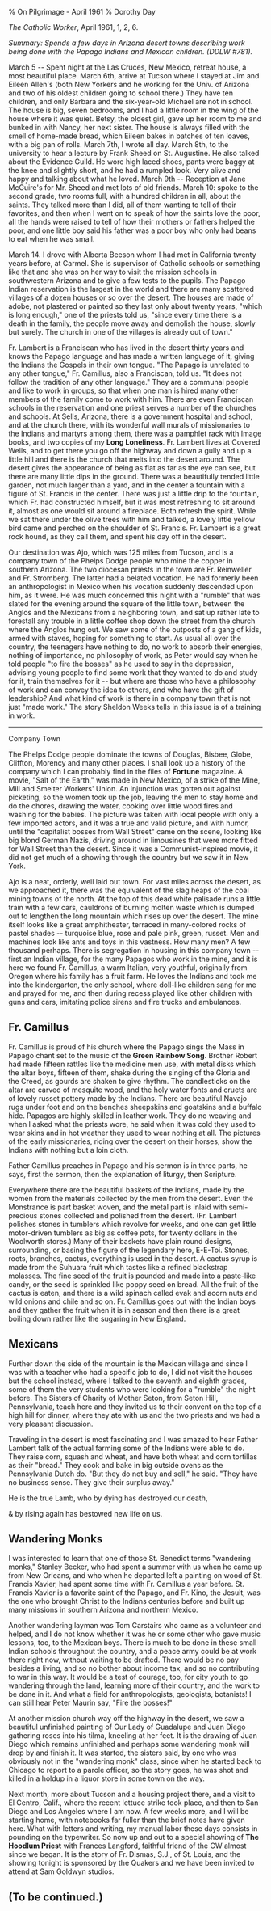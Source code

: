 % On Pilgrimage - April 1961
% Dorothy Day

*The Catholic Worker*, April 1961, 1, 2, 6.

*Summary: Spends a few days in Arizona desert towns describing work
being done with the Papago Indians and Mexican children. (DDLW \#781).*

March 5 -- Spent night at the Las Cruces, New Mexico, retreat house, a
most beautiful place. March 6th, arrive at Tucson where I stayed at Jim
and Eileen Allen's (both New Yorkers and he working for the Univ. of
Arizona and two of his oldest children going to school there.) They have
ten children, and only Barbara and the six-year-old Michael are not in
school. The house is big, seven bedrooms, and I had a little room in the
wing of the house where it was quiet. Betsy, the oldest girl, gave up
her room to me and bunked in with Nancy, her next sister. The house is
always filled with the smell of home-made bread, which Eileen bakes in
batches of ten loaves, with a big pan of rolls. March 7th, I wrote all
day. March 8th, to the university to hear a lecture by Frank Sheed on
St. Augustine. He also talked about the Evidence Guild. He wore high
laced shoes, pants were baggy at the knee and slightly short, and he had
a rumpled look. Very alive and happy and talking about what he loved.
March 9th -- Reception at Jane McGuire's for Mr. Sheed and met lots of
old friends. March 10: spoke to the second grade, two rooms full, with a
hundred children in all, about the saints. They talked more than I did,
all of them wanting to tell of their favorites, and then when I went on
to speak of how the saints love the poor, all the hands were raised to
tell of how their mothers or fathers helped the poor, and one little boy
said his father was a poor boy who only had beans to eat when he was
small.

March 14. I drove with Alberta Beeson whom I had met in California
twenty years before, at Carmel. She is supervisor of Catholic schools or
something like that and she was on her way to visit the mission schools
in southwestern Arizona and to give a few tests to the pupils. The
Papago Indian reservation is the largest in the world and there are many
scattered villages of a dozen houses or so over the desert. The houses
are made of adobe, not plastered or painted so they last only about
twenty years, "which is long enough," one of the priests told us, "since
every time there is a death in the family, the people move away and
demolish the house, slowly but surely. The church in one of the villages
is already out of town."

Fr. Lambert is a Franciscan who has lived in the desert thirty years and
knows the Papago language and has made a written language of it, giving
the Indians the Gospels in their own tongue. "The Papago is unrelated to
any other tongue," Fr. Camillus, also a Franciscan, told us. "It does
not follow the tradition of any other language." They are a communal
people and like to work in groups, so that when one man is hired many
other members of the family come to work with him. There are even
Franciscan schools in the reservation and one priest serves a number of
the churches and schools. At Sells, Arizona, there is a government
hospital and school, and at the church there, with its wonderful wall
murals of missionaries to the Indians and martyrs among them, there was
a pamphlet rack with Image books, and two copies of my **Long
Loneliness**. Fr. Lambert lives at Covered Wells, and to get there you
go off the highway and down a gully and up a little hill and there is
the church that melts into the desert around. The desert gives the
appearance of being as flat as far as the eye can see, but there are
many little dips in the ground. There was a beautifully tended little
garden, not much larger than a yard, and in the center a fountain with a
figure of St. Francis in the center. There was just a little drip to the
fountain, which Fr. had constructed himself, but it was most refreshing
to sit around it, almost as one would sit around a fireplace. Both
refresh the spirit. While we sat there under the olive trees with him
and talked, a lovely little yellow bird came and perched on the shoulder
of St. Francis. Fr. Lambert is a great rock hound, as they call them,
and spent his day off in the desert.

Our destination was Ajo, which was 125 miles from Tucson, and is a
company town of the Phelps Dodge people who mine the copper in southern
Arizona. The two diocesan priests in the town are Fr. Reinweller and Fr.
Stromberg. The latter had a belated vocation. He had formerly been an
anthropologist in Mexico when his vocation suddenly descended upon him,
as it were. He was much concerned this night with a "rumble" that was
slated for the evening around the square of the little town, between the
Anglos and the Mexicans from a neighboring town, and sat up rather late
to forestall any trouble in a little coffee shop down the street from
the church where the Anglos hung out. We saw some of the outposts of a
gang of kids, armed with staves, hoping for something to start. As usual
all over the country, the teenagers have nothing to do, no work to
absorb their energies, nothing of importance, no philosophy of work, as
Peter would say when he told people "to fire the bosses" as he used to
say in the depression, advising young people to find some work that they
wanted to do and study for it, train themselves for it -- but where are
those who have a philosophy of work and can convey the idea to others,
and who have the gift of leadership? And what kind of work is there in a
company town that is not just "made work." The story Sheldon Weeks tells
in this issue is of a training in work.

****

Company Town

The Phelps Dodge people dominate the towns of Douglas, Bisbee, Globe,
Cliffton, Morency and many other places. I shall look up a history of
the company which I can probably find in the files of **Fortune**
magazine. A movie, "Salt of the Earth," was made in New Mexico, of a
strike of the Mine, Mill and Smelter Workers' Union. An injunction was
gotten out against picketing, so the women took up the job, leaving the
men to stay home and do the chores, drawing the water, cooking over
little wood fires and washing for the babies. The picture was taken with
local people with only a few imported actors, and it was a true and
valid picture, and with humor, until the "capitalist bosses from Wall
Street" came on the scene, looking like big blond German Nazis, driving
around in limousines that were more fitted for Wall Street than the
desert. Since it was a Communist-inspired movie, it did not get much of
a showing through the country but we saw it in New York.

Ajo is a neat, orderly, well laid out town. For vast miles across the
desert, as we approached it, there was the equivalent of the slag heaps
of the coal mining towns of the north. At the top of this dead white
palisade runs a little train with a few cars, cauldrons of burning
molten waste which is dumped out to lengthen the long mountain which
rises up over the desert. The mine itself looks like a great
amphitheater, terraced in many-colored rocks of pastel shades --
turquoise blue, rose and pale pink, green, russet. Men and machines look
like ants and toys in this vastness. How many men? A few thousand
perhaps. There is segregation in housing in this company town -- first
an Indian village, for the many Papagos who work in the mine, and it is
here we found Fr. Camillus, a warm Italian, very youthful, originally
from Oregon where his family has a fruit farm. He loves the Indians and
took me into the kindergarten, the only school, where doll-like children
sang for me and prayed for me, and then during recess played like other
children with guns and cars, imitating police sirens and fire trucks and
ambulances.

Fr. Camillus
------------

Fr. Camillus is proud of his church where the Papago sings the Mass in
Papago chant set to the music of the **Green Rainbow Song**. Brother
Robert had made fifteen rattles like the medicine men use, with metal
disks which the altar boys, fifteen of them, shake during the singing of
the Gloria and the Creed, as gourds are shaken to give rhythm. The
candlesticks on the altar are carved of mesquite wood, and the holy
water fonts and cruets are of lovely russet pottery made by the Indians.
There are beautiful Navajo rugs under foot and on the benches sheepskins
and goatskins and a buffalo hide. Papagos are highly skilled in leather
work. They do no weaving and when I asked what the priests wore, he said
when it was cold they used to wear skins and in hot weather they used to
wear nothing at all. The pictures of the early missionaries, riding over
the desert on their horses, show the Indians with nothing but a loin
cloth.

Father Camillus preaches in Papago and his sermon is in three parts, he
says, first the sermon, then the explanation of liturgy, then Scripture.

Everywhere there are the beautiful baskets of the Indians, made by the
women from the materials collected by the men from the desert. Even the
Monstrance is part basket woven, and the metal part is inlaid with
semi-precious stones collected and polished from the desert. (Fr.
Lambert polishes stones in tumblers which revolve for weeks, and one can
get little motor-driven tumblers as big as coffee pots, for twenty
dollars in the Woolworth stores.) Many of their baskets have plain round
designs, surrounding, or basing the figure of the legendary hero,
E-E-Toi. Stones, roots, branches, cactus, everything is used in the
desert. A cactus syrup is made from the Suhuara fruit which tastes like
a refined blackstrap molasses. The fine seed of the fruit is pounded and
made into a paste-like candy, or the seed is sprinkled like poppy seed
on bread. All the fruit of the cactus is eaten, and there is a wild
spinach called evak and acorn nuts and wild onions and chile and so on.
Fr. Camillus goes out with the Indian boys and they gather the fruit
when it is in season and then there is a great boiling down rather like
the sugaring in New England.

Mexicans
--------

Further down the side of the mountain is the Mexican village and since I
was with a teacher who had a specific job to do, I did not visit the
houses but the school instead, where I talked to the seventh and eighth
grades, some of them the very students who were looking for a "rumble"
the night before. The Sisters of Charity of Mother Seton, from Seton
Hill, Pennsylvania, teach here and they invited us to their convent on
the top of a high hill for dinner, where they ate with us and the two
priests and we had a very pleasant discussion.

Traveling in the desert is most fascinating and I was amazed to hear
Father Lambert talk of the actual farming some of the Indians were able
to do. They raise corn, squash and wheat, and have both wheat and corn
tortillas as their "bread." They cook and bake in big outside ovens as
the Pennsylvania Dutch do. "But they do not buy and sell," he said.
"They have no business sense. They give their surplus away."

He is the true Lamb, who by dying has destroyed our death,

& by rising again has bestowed new life on us.

Wandering Monks
---------------

I was interested to learn that one of those St. Benedict terms
"wandering monks," Stanley Becker, who had spent a summer with us when
he came up from New Orleans, and who when he departed left a painting on
wood of St. Francis Xavier, had spent some time with Fr. Camillus a year
before. St. Francis Xavier is a favorite saint of the Papago, and Fr.
Kino, the Jesuit, was the one who brought Christ to the Indians
centuries before and built up many missions in southern Arizona and
northern Mexico.

Another wandering layman was Tom Carstairs who came as a volunteer and
helped, and I do not know whether it was he or some other who gave music
lessons, too, to the Mexican boys. There is much to be done in these
small Indian schools throughout the country, and a peace army could be
at work there right now, without waiting to be drafted. There would be
no pay besides a living, and so no bother about income tax, and so no
contributing to war in this way. It would be a test of courage, too, for
city youth to go wandering through the land, learning more of their
country, and the work to be done in it. And what a field for
anthropologists, geologists, botanists! I can still hear Peter Maurin
say, "Fire the bosses!"

At another mission church way off the highway in the desert, we saw a
beautiful unfinished painting of Our Lady of Guadalupe and Juan Diego
gathering roses into his tilma, kneeling at her feet. It is the drawing
of Juan Diego which remains unfinished and perhaps some wandering monk
will drop by and finish it. It was started, the sisters said, by one who
was obviously not in the "wandering monk" class, since when he started
back to Chicago to report to a parole officer, so the story goes, he was
shot and killed in a holdup in a liquor store in some town on the way.

Next month, more about Tucson and a housing project there, and a visit
to El Centro, Calif., where the recent lettuce strike took place, and
then to San Diego and Los Angeles where I am now. A few weeks more, and
I will be starting home, with notebooks far fuller than the brief notes
have given here. What with letters and writing, my manual labor these
days consists in pounding on the typewriter. So now up and out to a
special showing of **The Hoodlum Priest** with Frances Langford,
faithful friend of the CW almost since we began. It is the story of Fr.
Dismas, S.J., of St. Louis, and the showing tonight is sponsored by the
Quakers and we have been invited to attend at Sam Goldwyn studios.

(To be continued.)
------------------
